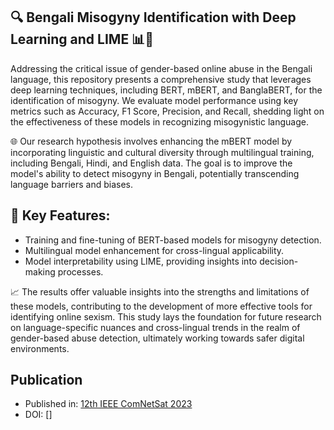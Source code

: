 ## **🔍 Bengali Misogyny Identification with Deep Learning and LIME 📊🔬**

Addressing the critical issue of gender-based online abuse in the Bengali language, this repository presents a comprehensive study that leverages deep learning techniques, including BERT, mBERT, and BanglaBERT, for the identification of misogyny. We evaluate model performance using key metrics such as Accuracy, F1 Score, Precision, and Recall, shedding light on the effectiveness of these models in recognizing misogynistic language.

🌐 Our research hypothesis involves enhancing the mBERT model by incorporating linguistic and cultural diversity through multilingual training, including Bengali, Hindi, and English data. The goal is to improve the model's ability to detect misogyny in Bengali, potentially transcending language barriers and biases.

## **🧐 Key Features:**

- Training and fine-tuning of BERT-based models for misogyny detection.
- Multilingual model enhancement for cross-lingual applicability.
- Model interpretability using LIME, providing insights into decision-making processes.

📈 The results offer valuable insights into the strengths and limitations of these models, contributing to the development of more effective tools for identifying online sexism. This study lays the foundation for future research on language-specific nuances and cross-lingual trends in the realm of gender-based abuse detection, ultimately working towards safer digital environments.


## **Publication**

- Published in: [12th IEEE ComNetSat 2023](https://comnetsat.org/)
- DOI: []
